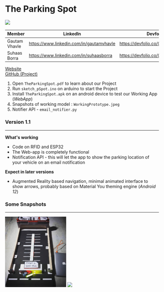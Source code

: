 # The Parking Spot

<img src="https://ucdc3c9407c2e14092349e154003.previews.dropboxusercontent.com/p/thumb/ABeKM5KQ6auPY63f72DAr14nsuDdS31kX1ZgqpxAoV84zzapHhC6n-z0QgbKAWb_0MZ3MCEipuXIIMg9jL6QPpJUnw4rjhcaSuHVr57T0VrrVxGhBUPu_mW1iKMcwvIo3JKE_VG6tQ1_ROLVVEgR7KIgJfXdybyn6VrH7rdfG-38IViW1ysUWRGd_D8E6LkxCa-DVhdnET345BPdHV5ZtJWRqp4rkZ7g9W_qiPqkG2XqJDSSsxuJj2elWjC3prlO2C5MPph5e7m8-gWXuQ_rRpuqVnEgbWkm7fOc5sAb3NQkQp-vz9DD8JjkzTEAPVE-08uZ8I-NCJ16-lnFqplvgHUq6ttVgn7cKThi6ufTMiQsEnOANjmnTrFNHAFU6-QSwMg/p.png" width="200" />

| Member | LinkedIn | Devfolio |
|-|-|-|
| Gautam Vhavle | https://www.linkedin.com/in/gautamvhavle | https://devfolio.co/@GautamVhavle |
| Suhaas Borra | https://www.linkedin.com/in/suhaasborra | https://devfolio.co/@Suhaas_borra |

[Website](https://gautamvhavle.wixsite.com/website)  
[GitHub (Project)](https://github.com/Suhaas-code/HACKNITRR-PEACE)  

1. Open `TheParkingSpot.pdf` to learn about our Project 
2. Run `sketch_pSpot.ino` on arduino to start the Project
3. Install `TheParkingSpot.apk` on an android device to test our Working App (_WebApp_)
4. Snapshots of working model : `WorkingPrototype.jpeg`
5. Notifier API - `email_notifier.py`


### Version 1.1
<hr>

**What's working**  
- Code on RFID and ESP32
- The Web-app is completely functional
- Notification API - this will let the app to show the parking location of your vehicle on an email notification

**Expect in later versions**  
- Augmented Reality based navigation, minimal animated interface to show arrows, probably based on Material You theming engine (_Android 12_)


### Some Snapshots
<hr>

<img src="WorkingPrototype.jpeg" width="200" />
<img src="https://uc26e498fe59ca4f22a1b6aeb79b.previews.dropboxusercontent.com/p/thumb/ABf1iqkxGDtGngjgHUmef-V-_q69DrGbsWY-sTtRNgdVym08Ho_eVeHUsOFdaGy9VzAJ2fpyJKwEXJZOe_nZAZT_chFzDy1SBCxaEbLJTRqkxn5HfoK530jf8DvYblTTst8mBkYOvZTyeKAzMBwGvEYVDh509yV5Y0i_bc20bgzeg_XfgV6tNuREvCVh1poXDQlG7fYcoOPJVcUuymSKRQxC_b1I_ybx3Iz0lUbSHV7IA80fozK1IV1vo-_M7R-ZttcAZteFKgSimHwPcYtqeKLvZ-hLi8qr3obq2SWAFjigpeAmelbADmAhaqDnPFWSQujGKExmxWTLMo6lIO50G3r345xlddS4Q67SKSret4tIK4sJyjVG8DwoPyxN7rqyZIzWbYcIGFxPuWGd-HMwhLzUWlFV2cxEkf9QEgrtCVBpT_N8ijFwV4XCL6UVlSA6yUs/p.png" width="500" />
